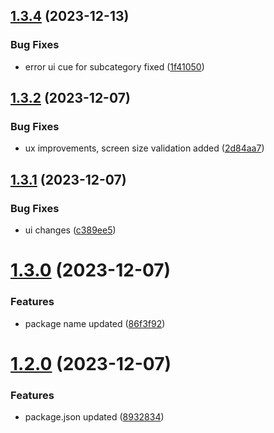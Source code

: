 ## [1.3.4](https://github.com/Chipsetjunkie/vite-library-template/compare/v1.3.2...v1.3.4) (2023-12-13)


### Bug Fixes

* error ui cue for subcategory fixed ([1f41050](https://github.com/Chipsetjunkie/vite-library-template/commit/1f410500fda63b8a580376825889dd9d55817b39))



## [1.3.2](https://github.com/Chipsetjunkie/vite-library-template/compare/v1.3.1...v1.3.2) (2023-12-07)


### Bug Fixes

* ux improvements, screen size validation added ([2d84aa7](https://github.com/Chipsetjunkie/vite-library-template/commit/2d84aa785430b731b7bc53bbfc03167105d897d8))



## [1.3.1](https://github.com/Chipsetjunkie/vite-library-template/compare/v1.3.0...v1.3.1) (2023-12-07)


### Bug Fixes

*  ui changes ([c389ee5](https://github.com/Chipsetjunkie/vite-library-template/commit/c389ee57db43ef6f8b3c4c2c959f79624de8e6a7))



# [1.3.0](https://github.com/Chipsetjunkie/vite-library-template/compare/v1.2.0...v1.3.0) (2023-12-07)


### Features

* package name updated ([86f3f92](https://github.com/Chipsetjunkie/vite-library-template/commit/86f3f92764bdf948c77d42548fa5345b5104e094))



# [1.2.0](https://github.com/Chipsetjunkie/vite-library-template/compare/v1.1.0...v1.2.0) (2023-12-07)


### Features

* package.json updated ([8932834](https://github.com/Chipsetjunkie/vite-library-template/commit/89328341c3038b9b6069bb751976ff0e86913e64))



